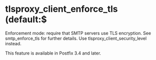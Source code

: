# tlsproxy_client_enforce_tls (default:$ 

 Enforcement mode: require that SMTP servers use TLS encryption.
See smtp_enforce_tls for further details. Use
tlsproxy_client_security_level instead. 

 This feature is available in Postfix 3.4 and later. 



